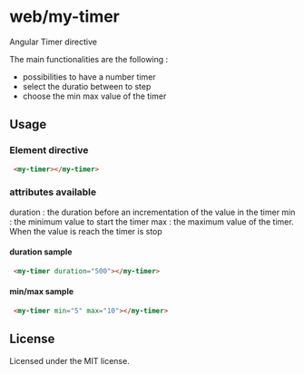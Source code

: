 # web/my-timer
Angular Timer directive 

The main functionalities are the following :
 * possibilities to have a number timer
 * select the duratio between to step
 * choose the min max value of the timer

## Usage

### Element directive

```html
 <my-timer></my-timer>
```

### attributes available

duration : the duration before an incrementation of the value in the timer
min      : the minimum value to start the timer
max      : the maximum value of the timer. When the value is reach the timer is stop

#### duration sample 

```html
 <my-timer duration="500"></my-timer>
```

#### min/max sample

```html
 <my-timer min="5" max="10"></my-timer>
```

## License
Licensed under the MIT license.
